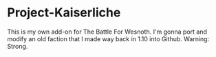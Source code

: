 # Project-Kaiserliche
This is my own add-on for The Battle For Wesnoth. I'm gonna port and modify an old faction that I made way back in 1.10 into Github. Warning: Strong.
